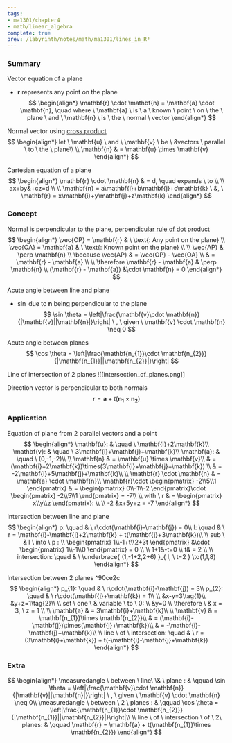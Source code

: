 ```yaml
---
tags:
- ma1301/chapter4
- math/linear_algebra
complete: true
prev: /labyrinth/notes/math/ma1301/lines_in_R³
---
```


### Summary
Vector equation of a plane
- $\mathbf{r}$ represents any point on the plane
$$
\begin{align*}
\mathbf{r} \cdot \mathbf{n} = \mathbf{a} \cdot \mathbf{n}, \quad where \ \mathbf{a} \ is \ a \ known \ point \ on \ the \ plane \ and \ \mathbf{n} \ is \ the \ normal \ vector
\end{align*}
$$

Normal vector using [cross product](/labyrinth/notes/math/ma1301/cross_product)
$$
\begin{align*}
let \ \mathbf{u} \ and \ \mathbf{v} \ be \ &vectors \ parallel \ to \ the \ plane\\
\\
\mathbf{n} & = \mathbf{u} \times \mathbf{v}
\end{align*}
$$

Cartesian equation of a plane
$$
\begin{align*}
\mathbf{r} \cdot \mathbf{n} & = d, \quad expands \ to \\
\\
ax+by&+cz=d \\
\\
\mathbf{n} = a\mathbf{i}+b\mathbf{j}+c\mathbf{k} \ &, \ \mathbf{r} = x\mathbf{i}+y\mathbf{j}+z\mathbf{k}
\end{align*}
$$
### Concept
Normal is perpendicular to the plane, [perpendicular rule of dot product](/labyrinth/notes/math/ma1301/dot_product)
$$
\begin{align*}
\vec{OP} = \mathbf{r} & \ \text{: Any point on the plane} \\
\vec{OA} = \mathbf{a} & \ \text{: Known point on the plane} \\
\\
\vec{AP} & \perp \mathbf{n} \\
\because \vec{AP} & = \vec{OP} - \vec{OA} \\
& = \mathbf{r} - \mathbf{a} \\
\\
\therefore \mathbf{r} - \mathbf{a} & \perp \mathbf{n} \\
(\mathbf{r} - \mathbf{a}) &\cdot \mathbf{n} = 0
\end{align*}
$$

Acute angle between line and plane
- $\sin$ due to $\mathbf{n}$ being perpendicular to the plane
$$
\sin \theta = \left|\frac{\mathbf{v}\cdot \mathbf{n}}{|\mathbf{v}||\mathbf{n}|}\right| \ , \ given \ \mathbf{v} \cdot \mathbf{n} \neq 0
$$

Acute angle between planes
$$
\cos \theta = \left|\frac{\mathbf{n_{1}}\cdot \mathbf{n_{2}}}{|\mathbf{n_{1}}||\mathbf{n_{2}}|}\right|
$$

Line of intersection of 2 planes
![[intersection_of_planes.png]]

Direction vector is perpendicular to both normals
$$
\mathbf{r} = \mathbf{a} + t(\mathbf{n_{1}}\times \mathbf{n_{2}})
$$
### Application
Equation of plane from 2 parallel vectors and a point
$$
\begin{align*}
\mathbf{u}: & \quad \ \mathbf{i}+2\mathbf{k}\\
\mathbf{v}: & \quad \ 3\mathbf{i}+\mathbf{j}+\mathbf{k}\\
\mathbf{a}: & \quad \ (0,-1,-2)\\
\\
\mathbf{n} & = \mathbf{u} \times \mathbf{v}\\
& = (\mathbf{i}+2\mathbf{k})\times(3\mathbf{i}+\mathbf{j}+\mathbf{k}) \\
& = -2\mathbf{i}+5\mathbf{j}+\mathbf{k}\\
\\
\mathbf{r} \cdot \mathbf{n} & = \mathbf{a} \cdot \mathbf{n}\\
\mathbf{r}\cdot \begin{pmatrix}
-2\\5\\1
\end{pmatrix} & = \begin{pmatrix}
0\\-1\\-2
\end{pmatrix}\cdot \begin{pmatrix}
-2\\5\\1
\end{pmatrix} = -7\\
\\
with \ r & = \begin{pmatrix}
x\\y\\z
\end{pmatrix}: \\
\\
-2 &x+5y+z = -7
\end{align*}
$$

Intersection between line and plane
$$
\begin{align*}
p: \quad & \ r\cdot(\mathbf{i}-\mathbf{j}) = 0\\
l: \quad & \ r = \mathbf{i}-\mathbf{j}+2\mathbf{k} + t(\mathbf{j}+3\mathbf{k})\\
\\
sub \ & l \ into \ p : \\
\begin{pmatrix}
1\\-1+t\\2+3t
\end{pmatrix} &\cdot \begin{pmatrix}
1\\-1\\0
\end{pmatrix} = 0 \\
\\
1+1&-t=0 \\
t& = 2 \\
\\
intersection: \quad & \ \underbrace{ (1,-1+2,2+6) }_{ l, \ t=2 } \to(1,1,8)
\end{align*}
$$

Intersection between 2 planes ^90ce2c
$$
\begin{align*}
p_{1}: \quad & \ r\cdot(\mathbf{i}-\mathbf{j}) = 3\\
p_{2}: \quad & \ r\cdot(\mathbf{j}+\mathbf{k}) = 1\\
\\
&x-y=3\tag{1}\\ 
&y+z=1\tag{2}\\
\\
set \ one \ & variable \ to \ 0: \\
&y=0 \\
\therefore \ & x = 3, \ z = 1 \\
\\
\mathbf{a} & = 3\mathbf{i}+\mathbf{k}\\
\\
\mathbf{v} & = \mathbf{n_{1}}\times \mathbf{n_{2}}\\
& = (\mathbf{i}-\mathbf{j})\times(\mathbf{j}+\mathbf{k})\\
& = -\mathbf{i}-\mathbf{j}+\mathbf{k}\\
\\
line \ of \ intersection: \quad & \ r = (3\mathbf{i}+\mathbf{k}) + t(-\mathbf{i}-\mathbf{j}+\mathbf{k})
\end{align*} 
$$
### Extra
$$
\begin{align*}
\measuredangle \ between \ line\ \& \ plane : & \qquad \sin \theta = \left|\frac{\mathbf{v}\cdot \mathbf{n}}{|\mathbf{v}||\mathbf{n}|}\right| \ , \ given \ \mathbf{v} \cdot \mathbf{n} \neq 0\\
\measuredangle \ between \ 2 \ planes : & \qquad \cos \theta = \left|\frac{\mathbf{n_{1}}\cdot \mathbf{n_{2}}}{|\mathbf{n_{1}}||\mathbf{n_{2}}|}\right|\\
\\
line \ of \ intersection \ of \ 2\ planes: & \qquad \mathbf{r} = \mathbf{a} + t(\mathbf{n_{1}}\times \mathbf{n_{2}})
\end{align*}
$$